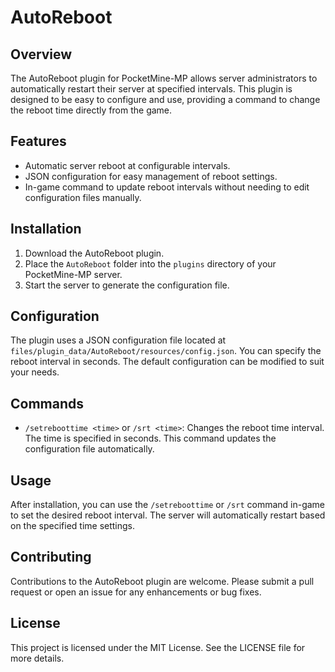 # AutoReboot

## Overview
The AutoReboot plugin for PocketMine-MP allows server administrators to automatically restart their server at specified intervals. This plugin is designed to be easy to configure and use, providing a command to change the reboot time directly from the game.

## Features
- Automatic server reboot at configurable intervals.
- JSON configuration for easy management of reboot settings.
- In-game command to update reboot intervals without needing to edit configuration files manually.

## Installation
1. Download the AutoReboot plugin.
2. Place the `AutoReboot` folder into the `plugins` directory of your PocketMine-MP server.
3. Start the server to generate the configuration file.

## Configuration
The plugin uses a JSON configuration file located at `files/plugin_data/AutoReboot/resources/config.json`. You can specify the reboot interval in seconds. The default configuration can be modified to suit your needs.

## Commands
- `/setreboottime <time>` or `/srt <time>`: Changes the reboot time interval. The time is specified in seconds. This command updates the configuration file automatically.

## Usage
After installation, you can use the `/setreboottime` or `/srt` command in-game to set the desired reboot interval. The server will automatically restart based on the specified time settings.

## Contributing
Contributions to the AutoReboot plugin are welcome. Please submit a pull request or open an issue for any enhancements or bug fixes.

## License
This project is licensed under the MIT License. See the LICENSE file for more details.
